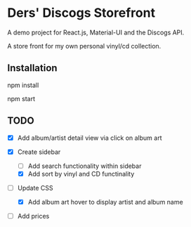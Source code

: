 # Ders' Discogs Storefront
A demo project for React.js, Material-UI and the Discogs API.

A store front for my own personal vinyl/cd collection.

## Installation
npm install

npm start

## TODO
- [x] Add album/artist detail view via click on album art
- [x] Create sidebar
    - [ ] Add search functionality within sidebar 
    - [x] Add sort by vinyl and CD functinality
- [ ] Update CSS
    - [x] Add album art hover to display artist and album name
- [ ] Add prices

